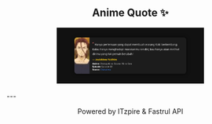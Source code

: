 <h2 align="center">Anime Quote ✨</h2>
<p align="center">
  <img src="quotes-img/22-04-2025-20-33.png" alt="Jouichirou Yukihira" width="300"/>
</p>
---
<p align="center">Powered by ITzpire & Fastrul API</p>

